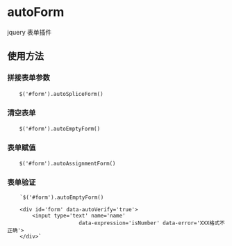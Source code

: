 # autoForm
jquery 表单插件

## 使用方法
### 拼接表单参数
        `$('#form').autoSpliceForm()`
       
### 清空表单
        `$('#form').autoEmptyForm()`
          
### 表单赋值
        `$('#form').autoAssignmentForm()`
        
### 表单验证  
        `$('#form').autoEmptyForm()
        
        <div id='form' data-autoVerify='true'>
            <input type='text' name='name'
                           data-expression='isNumber' data-error='XXX格式不正确'>
        </div>`
